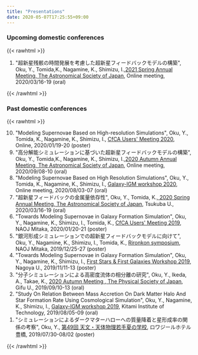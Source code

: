 ```yaml
---
title: "Presentations"
date: 2020-05-07T17:25:55+09:00
---
```


### Upcoming domestic conferences

{{< rawhtml >}}
<ol><li>
  "超新星残骸の時間発展を考慮した超新星フィードバックモデルの構築", Oku, Y., Tomida,K., Nagamine, K., Shimizu, I.,<a href="http://www.asj.or.jp/nenkai/">2021 Spring Annual Meeting, The Astronomical Society of Japan</a>, Online meeting, 2020/03/16-19 (oral)
  </li>
</ol>
{{< /rawhtml >}}

### Past domestic conferences

{{< rawhtml >}}
<ol reversed=reversed">
  <li>
  "Modeling Supernovae Based on High-resolution Simulations", Oku, Y., Tomida, K., Nagamine, K., Shimizu, I., <a href="https://www.cfca.nao.ac.jp/newsletter/um2020news">CfCA Users' Meeting 2020</a>, Online, 2020/01/19-20 (poster)
  </li>
  <li>
  "高分解能シミュレーションに基づいた超新星フィードバックモデルの構築", Oku, Y., Tomida,K., Nagamine, K., Shimizu, I.,<a href="http://www.asj.or.jp/nenkai/">2020 Autumn Annual Meeting, The Astronomical Society of Japan</a>, Online meeting, 2020/09/08-10 (oral)
  </li>
  <li>
  "Modeling Supernovae Based on High Resolution Simulations", Oku, Y., Tomida, K., Nagamine, K., Shimizu, I., <a href="https://www2.ccs.tsukuba.ac.jp/Astro/conferences/domestic/ja/2020/08/03/galaxy-igm/">Galaxy-IGM workshop 2020</a>, Online meeting, 2020/08/03-07 (oral)
  </li>
  <li>
  "超新星フィードバックの金属量依存性", Oku, Y., Tomida, K.,<a href="http://www.asj.or.jp/nenkai/archive/2020a/"> 2020 Spring Annual Meeting, The Astronomical Society of Japan</a>, Tsukuba U., 2020/03/16-19 (oral)
  </li><li>
  "Towards Modeling Supernovae in Galaxy Formation Simulation", Oku, Y., Nagamine, K., Shimizu, I., Tomida, K., <a href="https://www.cfca.nao.ac.jp/content/令和元年度国立天文台-天文シミュレーションプロジェクトユーザーズミーティング">CfCA Users' Meeting 2019</a>, NAOJ Mitaka, 2020/01/20-21 (poster)
  </li><li>
  "銀河形成シミュレーションでの超新星フィードバックモデルに向けて", Oku, Y., Nagamine, K., Shimizu, I., Tomida, K., <a href="https://sci.nao.ac.jp/workshops/rironkon19/index.html">Rironkon symposium</a>, NAOJ Mitaka, 2019/12/25-27 (poster)
  </li><li>
  "Towards Modeling Supernovae in Galaxy Formation Simulation", Oku, Y., Nagamine, K., Shimizu, I., <a href="http://tpweb2.phys.konan-u.ac.jp/~shodai/2019/">First Stars & First Galaxies Workshop 2019</a>, Nagoya U., 2019/11/11-13 (poster)
  </li><li>
  "分子シミュレーションによる高密度流体の相分離の研究", Oku, Y., Ikeda, A., Takae, K., <a href="https://www.jps.or.jp/activities/meetings/autumn/2019b_index.php">2020 Autumn Meeting , The Physical Society of Japan</a>, Gifu U., 2019/09/10-13 (oral)
  </li><li>
  "Study On Relation Between Mass Accretion On Dark Matter Halo And Star Formation Rate Using Cosmological Simulation", Oku, Y., Nagamine, K., Shimizu, I., <a href="https://www2.ccs.tsukuba.ac.jp/Astro/conferences/domestic/ja/2019/05/14/galaxy-igm/">Galaxy-IGM workshop 2019</a>, Kitami Institute of Technology, 2019/08/05-09 (oral)
  </li><li>
  "シミュレーションによるダークマターハローへの質量降着と星形成率の関係の考察", Oku, Y., <a href="http://www.astro-wakate.org/ss2019/web/index.html">第49回 天文・天体物理若手夏の学校</a>, ロワジールホテル豊橋, 2019/07/30-08/02 (poster)　
  </li>
</ol>
{{< /rawhtml >}}